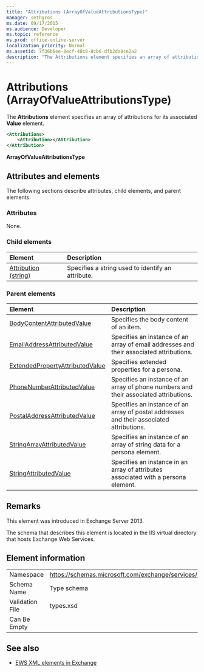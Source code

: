 ```yaml
---
title: "Attributions (ArrayOfValueAttributionsType)"
manager: sethgros
ms.date: 09/17/2015
ms.audience: Developer
ms.topic: reference
ms.prod: office-online-server
localization_priority: Normal
ms.assetid: 7f36b6ee-8ecf-48c9-8cb6-dfb2da0ce2a2
description: "The Attributions element specifies an array of attributions for its associated Value element."
---
```


# Attributions (ArrayOfValueAttributionsType)

The **Attributions** element specifies an array of attributions for its associated **Value** element. 
  
```XML
<Attributions>
    <Attribution></Attribution>
</Attribution>
```

 **ArrayOfValueAttributionsType**
## Attributes and elements

The following sections describe attributes, child elements, and parent elements.
  
### Attributes

None.
  
### Child elements

|**Element**|**Description**|
|:-----|:-----|
|[Attribution (string)](attribution-string.md) <br/> |Specifies a string used to identify an attribute.  <br/> |
   
### Parent elements

|**Element**|**Description**|
|:-----|:-----|
|[BodyContentAttributedValue](bodycontentattributedvalue.md) <br/> |Specifies the body content of an item.  <br/> |
|[EmailAddressAttributedValue](emailaddressattributedvalue.md) <br/> |Specifies an instance of an array of email addresses and their associated attributions.  <br/> |
|[ExtendedPropertyAttributedValue](extendedpropertyattributedvalue.md) <br/> |Specifies extended properties for a persona.  <br/> |
|[PhoneNumberAttributedValue](phonenumberattributedvalue.md) <br/> |Specifies an instance of an array of phone numbers and their associated attributions.  <br/> |
|[PostalAddressAttributedValue](postaladdressattributedvalue.md) <br/> |Specifies an instance of an array of postal addresses and their associated attributions.  <br/> |
|[StringArrayAttributedValue](stringarrayattributedvalue.md) <br/> |Specifies an instance of an array of string data for a persona element.  <br/> |
|[StringAttributedValue](stringattributedvalue.md) <br/> |Specifies an instance in an array of attributes associated with a persona element.  <br/> |
   
## Remarks

This element was introduced in Exchange Server 2013.
  
The schema that describes this element is located in the IIS virtual directory that hosts Exchange Web Services.
  
## Element information

|||
|:-----|:-----|
|Namespace  <br/> |https://schemas.microsoft.com/exchange/services/2006/types  <br/> |
|Schema Name  <br/> |Type schema  <br/> |
|Validation File  <br/> |types.xsd  <br/> |
|Can Be Empty  <br/> ||
   
## See also

- [EWS XML elements in Exchange](ews-xml-elements-in-exchange.md)

